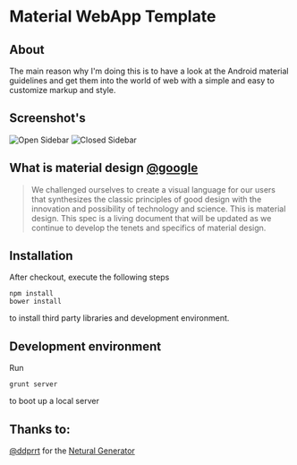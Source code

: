 # Material WebApp Template

## About
The main reason why I'm doing this is to have a look at the Android material guidelines and get them into the world of web with a simple and easy to customize markup and style.

## Screenshot's
![Open Sidebar](http://adtime.at/projects/github/mwat-open-sidebar.png)
![Closed Sidebar](http://adtime.at/projects/github/mwat-closed-sidebar.png)

## What is material design [@google]
> We challenged ourselves to create a visual language for our users that synthesizes the classic principles of good design with the innovation and possibility of technology and science. This is material design. This spec is a living document that will be updated as we continue to develop the tenets and specifics of material design.

## Installation

After checkout, execute the following steps

```
npm install
bower install
```

to install third party libraries and development environment.

## Development environment

Run

```
grunt server
```

to boot up a local server

## Thanks to:
[@ddprrt] for the [Netural Generator]

[@google]:http://www.google.com/design/spec/material-design/introduction.html
[@ddprrt]:https://github.com/ddprrt
[Netural Generator]:https://github.com/ddprrt/generator-netural

